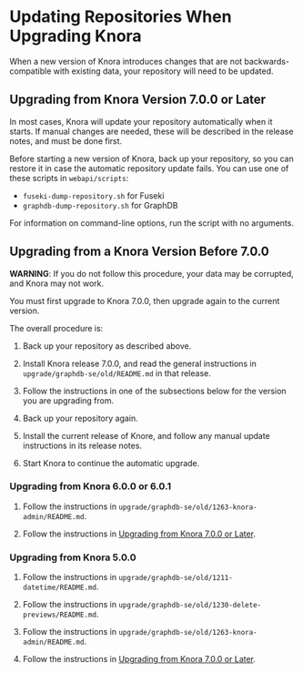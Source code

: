 <!---
Copyright © 2015-2021 the contributors (see Contributors.md).

This file is part of DSP — DaSCH Service Platform.

DSP is free software: you can redistribute it and/or modify
it under the terms of the GNU Affero General Public License as published
by the Free Software Foundation, either version 3 of the License, or
(at your option) any later version.

DSP is distributed in the hope that it will be useful,
but WITHOUT ANY WARRANTY; without even the implied warranty of
MERCHANTABILITY or FITNESS FOR A PARTICULAR PURPOSE.  See the
GNU Affero General Public License for more details.

You should have received a copy of the GNU Affero General Public
License along with DSP. If not, see <http://www.gnu.org/licenses/>.
-->

# Updating Repositories When Upgrading Knora

When a new version of Knora introduces changes that are not backwards-compatible
with existing data, your repository will need to be updated.

## Upgrading from Knora Version 7.0.0 or Later

In most cases, Knora will update your repository automatically when it starts. If
manual changes are needed, these will be described in the release notes, and must be
done first.

Before starting a new version of Knora, back up your repository, so you can restore it
in case the automatic repository update fails. You can use one of these scripts
in `webapi/scripts`:

- `fuseki-dump-repository.sh` for Fuseki
- `graphdb-dump-repository.sh` for GraphDB


For information on command-line options, run the script with no arguments.

## Upgrading from a Knora Version Before 7.0.0

**WARNING**: If you do not follow this procedure, your data may be
corrupted, and Knora may not work.

You must first upgrade to Knora 7.0.0, then upgrade again to the current
version.

The overall procedure is:

1. Back up your repository as described above.

2. Install Knora release 7.0.0, and read the general instructions in
   `upgrade/graphdb-se/old/README.md` in that release.
   
3. Follow the instructions in one of the subsections below for the version you are
   upgrading from.
   
4. Back up your repository again.

5. Install the current release of Knore, and follow any manual update instructions
   in its release notes.
   
6. Start Knora to continue the automatic upgrade.

### Upgrading from Knora 6.0.0 or 6.0.1

1. Follow the instructions in `upgrade/graphdb-se/old/1263-knora-admin/README.md`.

2. Follow the instructions in
   [Upgrading from Knora 7.0.0 or Later](#upgrading-from-knora-7-0-0-or-later).

### Upgrading from Knora 5.0.0 

1. Follow the instructions in `upgrade/graphdb-se/old/1211-datetime/README.md`.

2. Follow the instructions in `upgrade/graphdb-se/old/1230-delete-previews/README.md`.

3. Follow the instructions in `upgrade/graphdb-se/old/1263-knora-admin/README.md`.

4. Follow the instructions in
   [Upgrading from Knora 7.0.0 or Later](#upgrading-from-knora-7-0-0-or-later).
